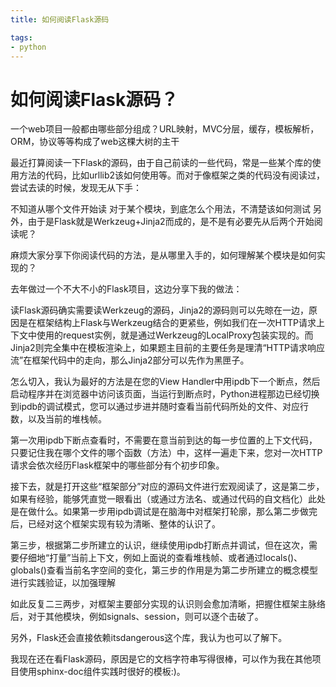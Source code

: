 ```yaml
---
title: 如何阅读Flask源码

tags: 
- python
---
```


# 如何阅读Flask源码？


一个web项目一般都由哪些部分组成？URL映射，MVC分层，缓存，模板解析，ORM，协议等等构成了web这棵大树的主干


最近打算阅读一下Flask的源码，由于自己前读的一些代码，常是一些某个库的使用方法的代码，比如urllib2该如何使用等。而对于像框架之类的代码没有阅读过，尝试去读的时候，发现无从下手：

不知道从哪个文件开始读
对于某个模块，到底怎么个用法，不清楚该如何测试
另外，由于是Flask就是Werkzeug+Jinja2而成的，是不是有必要先从后两个开始阅读呢？

麻烦大家分享下你阅读代码的方法，是从哪里入手的，如何理解某个模块是如何实现的？



去年做过一个不大不小的Flask项目，这边分享下我的做法：

读Flask源码确实需要读Werkzeug的源码，Jinja2的源码则可以先晾在一边，原因是在框架结构上Flask与Werkzeug结合的更紧些，例如我们在一次HTTP请求上下文中使用的request实例，就是通过Werkzeug的LocalProxy包装实现的。而Jinja2则完全集中在模板渲染上，如果题主目前的主要任务是理清“HTTP请求响应流”在框架代码中的走向，那么Jinja2部分可以先作为黑匣子。

怎么切入，我认为最好的方法是在您的View Handler中用ipdb下一个断点，然后启动程序并在浏览器中访问该页面，当运行到断点时，Python进程那边已经切换到ipdb的调试模式，您可以通过步进并随时查看当前代码所处的文件、对应行数，以及当前的堆栈帧。

第一次用ipdb下断点查看时，不需要在意当前到达的每一步位置的上下文代码，只要记住我在哪个文件的哪个函数（方法）中，这样一遍走下来，您对一次HTTP请求会依次经历Flask框架中的哪些部分有个初步印象。

接下去，就是打开这些“框架部分”对应的源码文件进行宏观阅读了，这是第二步，如果有经验，能够凭直觉一眼看出（或通过方法名、或通过代码的自文档化）此处是在做什么。如果第一步用ipdb调试是在脑海中对框架打轮廓，那么第二步做完后，已经对这个框架实现有较为清晰、整体的认识了。

第三步，根据第二步所建立的认识，继续使用ipdb打断点并调试，但在这次，需要仔细地“打量”当前上下文，例如上面说的查看堆栈帧、或者通过locals()、globals()查看当前名字空间的变化，第三步的作用是为第二步所建立的概念模型进行实践验证，以加强理解

如此反复二三两步，对框架主要部分实现的认识则会愈加清晰，把握住框架主脉络后，对于其他模块，例如signals、session，则可以逐个击破了。

另外，Flask还会直接依赖itsdangerous这个库，我认为也可以了解下。

我现在还在看Flask源码，原因是它的文档字符串写得很棒，可以作为我在其他项目使用sphinx-doc组件实践时很好的模板:)。